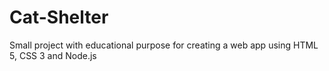 # Cat-Shelter
Small project with educational purpose for creating a web app using HTML 5, CSS 3 and Node.js
